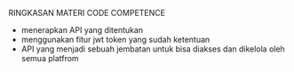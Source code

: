 RINGKASAN MATERI CODE COMPETENCE

- menerapkan API yang ditentukan
- menggunakan fitur jwt token yang sudah ketentuan 
- API yang menjadi sebuah jembatan untuk bisa diakses dan dikelola oleh semua platfrom